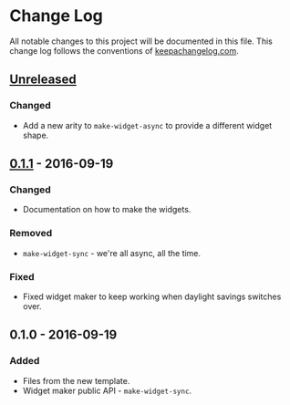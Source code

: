 # Change Log
All notable changes to this project will be documented in this file. This change log follows the conventions of [keepachangelog.com](http://keepachangelog.com/).

## [Unreleased]
### Changed
- Add a new arity to `make-widget-async` to provide a different widget shape.

## [0.1.1] - 2016-09-19
### Changed
- Documentation on how to make the widgets.

### Removed
- `make-widget-sync` - we're all async, all the time.

### Fixed
- Fixed widget maker to keep working when daylight savings switches over.

## 0.1.0 - 2016-09-19
### Added
- Files from the new template.
- Widget maker public API - `make-widget-sync`.

[Unreleased]: https://github.com/your-name/konserve-carmine/compare/0.1.1...HEAD
[0.1.1]: https://github.com/your-name/konserve-carmine/compare/0.1.0...0.1.1
